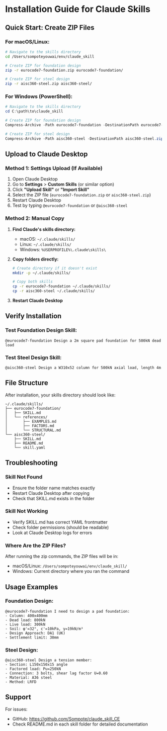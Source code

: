 # Installation Guide for Claude Skills

## Quick Start: Create ZIP Files

### For macOS/Linux:

```bash
# Navigate to the skills directory
cd /Users/sompoteyouwai/env/claude_skill

# Create ZIP for foundation design
zip -r eurocode7-foundation.zip eurocode7-foundation/

# Create ZIP for steel design
zip -r aisc360-steel.zip aisc360-steel/
```

### For Windows (PowerShell):

```powershell
# Navigate to the skills directory
cd C:\path\to\claude_skill

# Create ZIP for foundation design
Compress-Archive -Path eurocode7-foundation -DestinationPath eurocode7-foundation.zip

# Create ZIP for steel design
Compress-Archive -Path aisc360-steel -DestinationPath aisc360-steel.zip
```

## Upload to Claude Desktop

### Method 1: Settings Upload (If Available)

1. Open Claude Desktop
2. Go to **Settings** > **Custom Skills** (or similar option)
3. Click **"Upload Skill"** or **"Import Skill"**
4. Select the ZIP file (`eurocode7-foundation.zip` or `aisc360-steel.zip`)
5. Restart Claude Desktop
6. Test by typing `@eurocode7-foundation` or `@aisc360-steel`

### Method 2: Manual Copy

1. **Find Claude's skills directory:**
   - macOS: `~/.claude/skills/`
   - Linux: `~/.claude/skills/`
   - Windows: `%USERPROFILE%\.claude\skills\`

2. **Copy folders directly:**
   ```bash
   # Create directory if it doesn't exist
   mkdir -p ~/.claude/skills/

   # Copy both skills
   cp -r eurocode7-foundation ~/.claude/skills/
   cp -r aisc360-steel ~/.claude/skills/
   ```

3. **Restart Claude Desktop**

## Verify Installation

### Test Foundation Design Skill:
```
@eurocode7-foundation Design a 2m square pad foundation for 500kN dead load
```

### Test Steel Design Skill:
```
@aisc360-steel Design a W310x52 column for 500kN axial load, length 4m
```

## File Structure

After installation, your skills directory should look like:

```
~/.claude/skills/
├── eurocode7-foundation/
│   ├── SKILL.md
│   └── references/
│       ├── EXAMPLES.md
│       ├── FACTORS.md
│       └── STRUCTURAL.md
└── aisc360-steel/
    ├── SKILL.md
    ├── README.md
    └── skill.yaml
```

## Troubleshooting

### Skill Not Found
- Ensure the folder name matches exactly
- Restart Claude Desktop after copying
- Check that SKILL.md exists in the folder

### Skill Not Working
- Verify SKILL.md has correct YAML frontmatter
- Check folder permissions (should be readable)
- Look at Claude Desktop logs for errors

### Where Are the ZIP Files?
After running the zip commands, the ZIP files will be in:
- macOS/Linux: `/Users/sompoteyouwai/env/claude_skill/`
- Windows: Current directory where you ran the command

## Usage Examples

### Foundation Design:
```
@eurocode7-foundation I need to design a pad foundation:
- Column: 400x400mm
- Dead load: 800kN
- Live load: 300kN
- Soil: φ'=32°, c'=10kPa, γ=19kN/m³
- Design Approach: DA1 (UK)
- Settlement limit: 30mm
```

### Steel Design:
```
@aisc360-steel Design a tension member:
- Section: L150x150x15 angle
- Factored load: Pu=250kN
- Connection: 3 bolts, shear lag factor U=0.60
- Material: A36 steel
- Method: LRFD
```

## Support

For issues:
- GitHub: https://github.com/Sompote/claude_skill_CE
- Check README.md in each skill folder for detailed documentation
